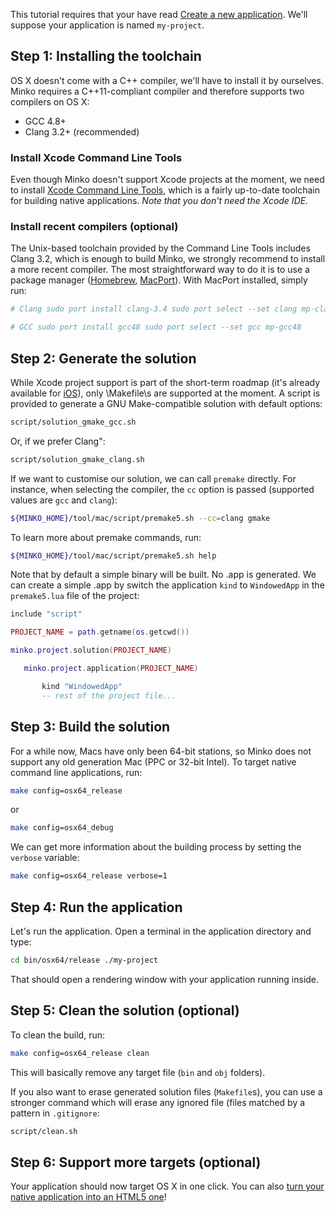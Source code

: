 This tutorial requires that your have read [Create a new application](../tutorial/Create_a_new_application.md). We'll suppose your application is named `my-project`.

Step 1: Installing the toolchain
--------------------------------

OS X doesn't come with a C++ compiler, we'll have to install it by ourselves. Minko requires a C++11-compliant compiler and therefore supports two compilers on OS X:

-   GCC 4.8+
-   Clang 3.2+ (recommended)

### Install Xcode Command Line Tools

Even though Minko doesn't support Xcode projects at the moment, we need to install [Xcode Command Line Tools](https://developer.apple.com/downloads/index.action), which is a fairly up-to-date toolchain for building native applications. *Note that you don't need the Xcode IDE.*

### Install recent compilers (optional)

The Unix-based toolchain provided by the Command Line Tools includes Clang 3.2, which is enough to build Minko, we strongly recommend to install a more recent compiler. The most straightforward way to do it is to use a package manager ([Homebrew](http://brew.sh/), [MacPort](http://www.macports.org/)). With MacPort installed, simply run:

```bash
# Clang sudo port install clang-3.4 sudo port select --set clang mp-clang-3.4

# GCC sudo port install gcc48 sudo port select --set gcc mp-gcc48 
```


Step 2: Generate the solution
-----------------------------

While Xcode project support is part of the short-term roadmap (it's already available for [iOS](../tutorial/Targetting_iOS.md)), only \Makefile\s are supported at the moment. A script is provided to generate a GNU Make-compatible solution with default options:

```bash
script/solution_gmake_gcc.sh 
```


Or, if we prefer Clang":

```bash
script/solution_gmake_clang.sh 
```


If we want to customise our solution, we can call `premake` directly. For instance, when selecting the compiler, the `cc` option is passed (supported values are `gcc` and `clang`):

```bash
${MINKO_HOME}/tool/mac/script/premake5.sh --cc=clang gmake 
```


To learn more about premake commands, run:

```bash
${MINKO_HOME}/tool/mac/script/premake5.sh help 
```


Note that by default a simple binary will be built. No .app is generated. We can create a simple .app by switch the application `kind` to `WindowedApp` in the `premake5.lua` file of the project:

```lua
include "script"

PROJECT_NAME = path.getname(os.getcwd())

minko.project.solution(PROJECT_NAME)

   minko.project.application(PROJECT_NAME)

       kind "WindowedApp"
       -- rest of the project file...

```


Step 3: Build the solution
--------------------------

For a while now, Macs have only been 64-bit stations, so Minko does not support any old generation Mac (PPC or 32-bit Intel). To target native command line applications, run:

```bash
make config=osx64_release 
```


or

```bash
make config=osx64_debug 
```


We can get more information about the building process by setting the `verbose` variable:

```bash
make config=osx64_release verbose=1 
```


Step 4: Run the application
---------------------------

Let's run the application. Open a terminal in the application directory and type:

```bash
cd bin/osx64/release ./my-project 
```


That should open a rendering window with your application running inside.

Step 5: Clean the solution (optional)
-------------------------------------

To clean the build, run:

```bash
make config=osx64_release clean 
```


This will basically remove any target file (`bin` and `obj` folders).

If you also want to erase generated solution files (`Makefile`s), you can use a stronger command which will erase any ignored file (files matched by a pattern in `.gitignore`:

```bash
script/clean.sh 
```


Step 6: Support more targets (optional)
---------------------------------------

Your application should now target OS X in one click. You can also [turn your native application into an HTML5 one](../tutorial/Targeting_HTML5.md)!

